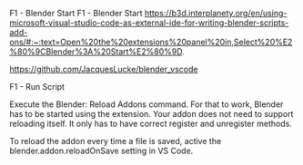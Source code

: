 F1 - Blender Start
F1 - Blender Start
https://b3d.interplanety.org/en/using-microsoft-visual-studio-code-as-external-ide-for-writing-blender-scripts-add-ons/#:~:text=Open%20the%20extensions%20panel%20in,Select%20%E2%80%9CBlender%3A%20Start%E2%80%9D.

https://github.com/JacquesLucke/blender_vscode

F1 - Run Script

Execute the Blender: Reload Addons command. For that to work, Blender has to be started using the extension. Your addon does not need to support reloading itself. It only has to have correct register and unregister methods.

To reload the addon every time a file is saved, active the blender.addon.reloadOnSave setting in VS Code.